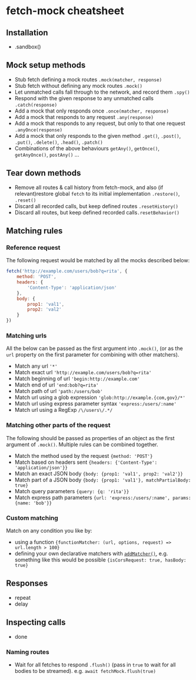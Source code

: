 # fetch-mock cheatsheet

## Installation

- .sandbox()

## Mock setup methods
- Stub fetch defining a mock routes `.mock(matcher, response)`
- Stub fetch without defining any mock routes `.mock()`
- Let unmatched calls fall through to the network, and record them `.spy()`
- Respond with the given response to any unmatched calls `.catch(response)`
- Add a mock that only responds once `.once(matcher, response)`
- Add a mock that responds to any request `.any(response)`
- Add a mock that responds to any request, but only to that one request `.anyOnce(response)`
- Add a mock that only responds to the given method `.get()`, `.post()`, `.put()`, `.delete()`, `.head()`, `.patch()`
- Combinations of the above behaviours `getAny()`, `getOnce()`, `getAnyOnce()`, `postAny()` ...

## Tear down methods
- Remove all routes & call history from fetch-mock, and also (if relevant)restore global `fetch` to its initial implementation `.restore()`, `.reset()`
- Discard all recorded calls, but keep defined routes `.resetHistory()`
- Discard all routes, but keep defined recorded calls`.resetBehavior()`

## Matching rules

### Reference request
The following request would be matched by all the mocks described below:
```js
fetch('http://example.com/users/bob?q=rita', {
    method: 'POST',
    headers: {
        'Content-Type': 'application/json'
    },
    body: {
        prop1: 'val1',
        prop2: 'val2'
    }
})
```

### Matching urls
All the below can be passed as the first argument into `.mock()`, (or as the `url` property on the first parameter for combining with other matchers).
- Match any url `'*'`
- Match exact url `'http://example.com/users/bob?q=rita'` 
- Match beginning of url `'begin:http://example.com'` 
- Match end of url `'end:bob?q=rita'`
- Match path of url `'path:/users/bob'` 
- Match url using a glob expression `'glob:http://example.{com,gov}/*'` 
- Match url using express parameter syntax `'express:/users/:name'` 
- Match url using a RegExp `/\/users\/.*/` 

### Matching other parts of the request
The following should be passed as properties of an object as the first argument of `.mock()`. Multiple rules can be combined together.
- Match the method used by the request `{method: 'POST'}`
- Match based on headers sent `{headers: {'Content-Type': 'application/json'}}`
- Match an exact JSON body `{body: {prop1: 'val1', prop2: 'val2'}}`
- Match part of a JSON body `{body: {prop1: 'val1'}, matchPartialBody: true}`
- Match query parameters `{query: {q: 'rita'}}`
- Match express path parameters `{url: 'express:/users/:name', params: {name: 'bob'}}`

### Custom matching
Match on any condition you like by:
- using a function `{functionMatcher: (url, options, request) => url.length > 100}`
- defining your own declarative matchers with [`addMatcher()`](http://www.wheresrhys.co.uk/fetch-mock/#api-mockingadd-matcher), e.g. something like this would be possible  `{isCorsRequest: true, hasBody: true}`

## Responses
- repeat
- delay
## Inspecting calls
- done
### Naming routes

- Wait for all fetches to respond `.flush()` (pass in `true` to wait for all bodies to be streamed). e.g. `await fetchMock.flush(true)`


